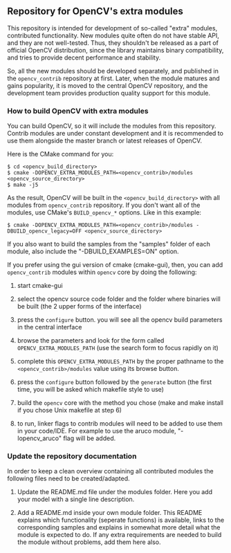 ## Repository for OpenCV's extra modules

This repository is intended for development of so-called "extra" modules,
contributed functionality. New modules quite often do not have stable API,
and they are not well-tested. Thus, they shouldn't be released as a part of
official OpenCV distribution, since the library maintains binary compatibility,
and tries to provide decent performance and stability.

So, all the new modules should be developed separately, and published in the
`opencv_contrib` repository at first. Later, when the module matures and gains
popularity, it is moved to the central OpenCV repository, and the development team
provides production quality support for this module.

### How to build OpenCV with extra modules

You can build OpenCV, so it will include the modules from this repository. Contrib modules are under constant development and it is recommended to use them alongside the master branch or latest releases of OpenCV.

Here is the CMake command for you:

```
$ cd <opencv_build_directory>
$ cmake -DOPENCV_EXTRA_MODULES_PATH=<opencv_contrib>/modules <opencv_source_directory>
$ make -j5
```

As the result, OpenCV will be built in the `<opencv_build_directory>` with all
modules from `opencv_contrib` repository. If you don't want all of the modules,
use CMake's `BUILD_opencv_*` options. Like in this example:

```
$ cmake -DOPENCV_EXTRA_MODULES_PATH=<opencv_contrib>/modules -DBUILD_opencv_legacy=OFF <opencv_source_directory>
```

If you also want to build the samples from the "samples" folder of each module, also include the "-DBUILD_EXAMPLES=ON" option.

If you prefer using the gui version of cmake (cmake-gui), then, you can add `opencv_contrib` modules within `opencv` core by doing the following:

1. start cmake-gui

2. select the opencv source code folder and the folder where binaries will be built (the 2 upper forms of the interface)

3. press the `configure` button. you will see all the opencv build parameters in the central interface

4. browse the parameters and look for the form called `OPENCV_EXTRA_MODULES_PATH` (use the search form to focus rapidly on it)

5. complete this `OPENCV_EXTRA_MODULES_PATH` by the proper pathname to the `<opencv_contrib>/modules` value using its browse button.

6. press the `configure` button followed by the `generate` button (the first time, you will be asked which makefile style to use)

7. build the `opencv` core with the method you chose (make and make install if you chose Unix makefile at step 6) 

8. to run, linker flags to contrib modules will need to be added to use them in your code/IDE. For example to use the aruco module, "-lopencv_aruco" flag will be added.

### Update the repository documentation

In order to keep a clean overview containing all contributed modules the following files need to be created/adapted.

1. Update the README.md file under the modules folder. Here you add your model with a single line description.

2. Add a README.md inside your own module folder. This README explains which functionality (seperate functions) is available, links to the corresponding samples and explains in somewhat more detail what the module is expected to do. If any extra requirements are needed to build the module without problems, add them here also.
